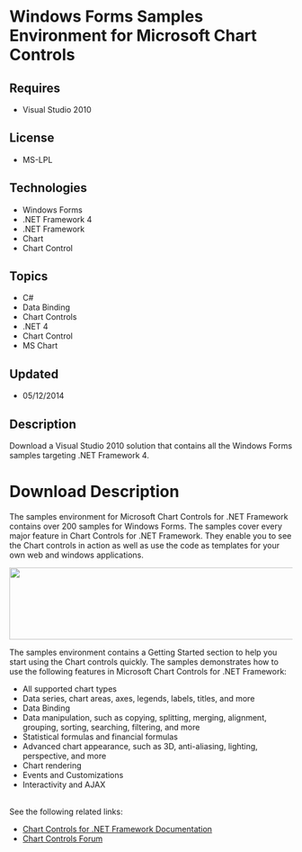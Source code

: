 # Windows Forms Samples Environment for Microsoft Chart Controls
## Requires
- Visual Studio 2010
## License
- MS-LPL
## Technologies
- Windows Forms
- .NET Framework 4
- .NET Framework
- Chart
- Chart Control
## Topics
- C#
- Data Binding
- Chart Controls
- .NET 4
- Chart Control
- MS Chart
## Updated
- 05/12/2014
## Description

<p>Download a Visual Studio 2010 solution that contains all the Windows Forms samples targeting .NET Framework 4.</p>
<h1>Download Description</h1>
<p>The samples environment for Microsoft Chart Controls for .NET Framework contains over 200 samples for Windows Forms. The samples cover every major feature in Chart Controls for .NET Framework. They enable you to see the Chart controls in action as well as
 use the code as templates for your own web and windows applications.</p>
<p><img id="114477" src="114477-chartsamples_thumb_1.jpg" alt="" width="644" height="128"></p>
<p>The samples environment contains a Getting Started section to help you start using the Chart controls quickly. The samples demonstrates how to use the following features in Microsoft Chart Controls for .NET Framework:</p>
<ul>
<li>All supported chart types </li><li>Data series, chart areas, axes, legends, labels, titles, and more </li><li>Data Binding </li><li>Data manipulation, such as copying, splitting, merging, alignment, grouping, sorting, searching, filtering, and more
</li><li>Statistical formulas and financial formulas </li><li>Advanced chart appearance, such as 3D, anti-aliasing, lighting, perspective, and more
</li><li>Chart rendering </li><li>Events and Customizations </li><li>Interactivity and AJAX </li></ul>
<p><br>
See the following related links:</p>
<ul>
<li><a href="http://go.microsoft.com/fwlink/?LinkId=128301">Chart Controls for .NET Framework Documentation</a>
</li><li><a href="http://go.microsoft.com/fwlink/?LinkId=128713">Chart Controls Forum</a>
</li></ul>
